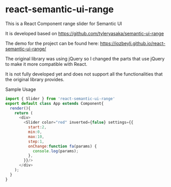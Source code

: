 # react-semantic-ui-range
This is a React Component range slider for Semantic UI

It is developed based on https://github.com/tyleryasaka/semantic-ui-range

The demo for the project can be found here: https://iozbeyli.github.io/react-semantic-ui-range/

The original library was using jQuery so I changed the parts that use jQuery to make it more compatible with React.

It is not fully developed yet and does not support all the functionalities that the original library provides.

Sample Usage

```javascript
import { Slider } from 'react-semantic-ui-range'
export default class App extends Component{
  render(){
    return (
      <div>
        <Slider color="red" inverted={false} settings={{
          start:2,
          min:0,
          max:10,
          step:1,
          onChange:function fa(params) {
            console.log(params);
          },
        }}/>
      </div>
    );
  }
}
```